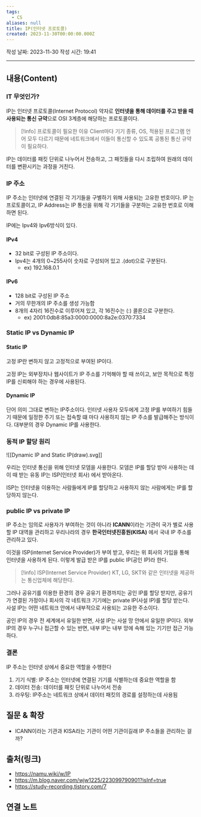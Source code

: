 ```yaml
---
tags:
  - CS
aliases: null
title: IP(인터넷 프로토콜)
created: 2023-11-30T00:00:00.000Z
---
```

작성 날짜: 2023-11-30
작성 시간: 19:41


----
## 내용(Content)

### IT 무엇인가?

IP는 인터넷 프로토콜(Internet Protocol) 약자로 **인터넷을 통해 데이터를 주고 받을 때 사용되는 통신 규약**으로 OSI 3계층에 해당하는 프로토콜이다.

>[!info] 프로토콜이 필요한 이유
>Client마다 기기 종류, OS, 적용된 프로그램 언어 모두 다르기 때문에 네트워크에서 이들이 통신할 수 있도록 공통된 통신 규약이 필요하다.

IP는 데이터를 패킷 단위로 나누어서 전송하고, 그 패킷들을 다시 조립하여 원래의 데이터를 변환시키는 과정을 거친다. 

### IP 주소

IP 주소는 인터넷에 연결된 각 기기들을 구별하기 위해 사용되는 고유한 번호이다.
IP 는 프로토콜이고, IP Address는 IP 통신을 위해 각 기기들을 구분하는 고유한 번호로 이해하면 된다.

IP에는 Ipv4와 Ipv6방식이 있다.


#### IPv4

- 32 bit로 구성된 IP 주소이다.
- Ipv4는 4개의 0~255사이 숫자로 구성되어 있고 .(dot)으로 구분된다.
	-  ex) 192.168.0.1

#### IPv6

- 128 bit로 구성된 IP 주소
- 거의 무한개의 IP 주소를 생성 가능함
- 8개의 4자리 16진수로 이루어져 있고, 각 16진수는 (:) 콜론으로 구분한다.
	-  ex) 2001:0db8:85a3:0000:0000:8a2e:0370:7334

### Static IP vs Dynamic IP

#### Static IP

고정 IP란 변하지 않고 고정적으로 부여된 IP이다. 

고정 IP는 외부장치나 웹사이트가 IP 주소를 기억해야 할 때 쓰이고, 보안 목적으로 특정 IP를 신뢰해야 하는 경우에 사용된다.

#### Dynamic IP

단어 의미 그대로 변하는 IP주소이다. 인터넷 사용자 모두에게 고정 IP를 부여하기 힘들기 때문에 일정한 주기 또는 접속할 떄 마다 사용하지 않는 IP 주소를 발급해주는 방식이다. 대부분의 경우 Dynamic IP를 사용한다.

### 동적 IP 할당 원리

![[Dynamic IP and Static IP(draw).svg]]

우리는 인터넷 통신을 위해 인터넷 모뎀을 사용한다. 모뎀은 IP를 할당 받아 사용하는 데 이 때 받는 유동 IP는 ISP(인터넷 회사) 에서 받아온다.

ISP는 인터넷을 이용하는 사람들에게 IP를 할당하고 사용하지 않는 사람에게는 IP를 할당하지 않는다. 


### public IP vs private IP

IP 주소는 임의로 사용자가 부여하는 것이 아니라 **ICANN**이라는 기관이 국가 별로 사용할 IP 대역을 관리하고 우리나라의 경우 **한국인터넷진흥원(KISA)** 에서 국내 IP 주소를 관리하고 있다.

이것을 ISP(internet Service Provider)가 부여 받고, 우리는 위 회사의 가입을 통해 인터넷을 사용하게 된다. 이렇게 발급 받은 IP를 public IP(공인 IP)라 한다.

>[!info] ISP(Internet Service Provider)
> KT, LG, SKT와 같은 인터넷을 제공하는 통신업체에 해당한다.

그러나 공유기를 이용한 환경의 경우 공유기 환경까지는 공인 IP를 할당 받지만, 공유기가 연결된 가정이나 회사의 각 네트워크 기기에는 private IP(사설 IP)를 할당 받는다. 사설 IP는 어떤 네트워크 안에서 내부적으로 사용되는 고유한 주소이다. 

공인 IP의 경우 전 세계에서 유일한 반면, 사설 IP는 사설 망 안에서 유일한 IP이다. 외부 IP의 경우 누구나 접근할 수 있는 반면, 내부 IP는 내부 망에 속해 있는 기기만 접근 가능하다.

### 결론

IP 주소는 인터넷 상에서 중요한 역할을 수행한다

1. 기기 식별: IP 주소는 인터넷에 연결된 기기를 식별하는데 중요한 역할을 함
2. 데이터 전송: 데이터를 패킷 단위로 나누어서 전송
3. 라우팅: IP주소는 네트워크 상에서 데이터 패킷의 경로를 설정하는데 사용됨
## 질문 & 확장

- ICANN이라는 기관과 KISA라는 기관이 어떤 기관이길래 IP 주소들을 관리하는 걸까?


## 출처(링크)
- https://namu.wiki/w/IP
- https://m.blog.naver.com/wjw1225/223099790901?isInf=true
- https://study-recording.tistory.com/7
## 연결 노트










